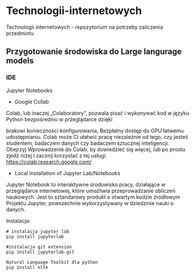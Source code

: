 # Technologii-internetowych
Technologii internetowych - repozytorium na potrzeby zaliczenia przedmiotu


## Przygotowanie środowiska do Large langurage models

### IDE
Jupyter Notebooks 
- Google Collab

Colab, lub inaczej „Colaboratory”, pozwala pisać i wykonywać kod w języku Python bezpośrednio w przeglądarce dzięki

brakowi konieczności konfigurowania,
Bezpłatny dostęp do GPU
łatwemu udostępnianiu.
Colab może Ci ułatwić pracę niezależnie od tego, czy jesteś studentem, badaczem danych czy badaczem sztucznej inteligencji. Obejrzyj Wprowadzenie do Colab, by dowiedzieć się więcej, lub po prostu zjedź niżej i zacznij korzystać z tej usługi.
https://colab.research.google.com/

- Local installation of Jupyter Lab/Notebooks

Jupyter Notebook to interaktywne środowisko pracy, działające w przeglądarce internetowej, które umożliwia przeprowadzanie obliczeń naukowych. Jest to sztandarowy produkt o otwartym kodzie źródłowym Projektu Jupyter, powszechnie wykorzystywany w dziedzinie nauki o danych.

Instalacja:

```
# instalacja jupyter lab 
pip install jupyterlab

#instalacja git extension
pip install jupyterlab-git

Natural Language Toolkit dla python
pip install nltk
```



